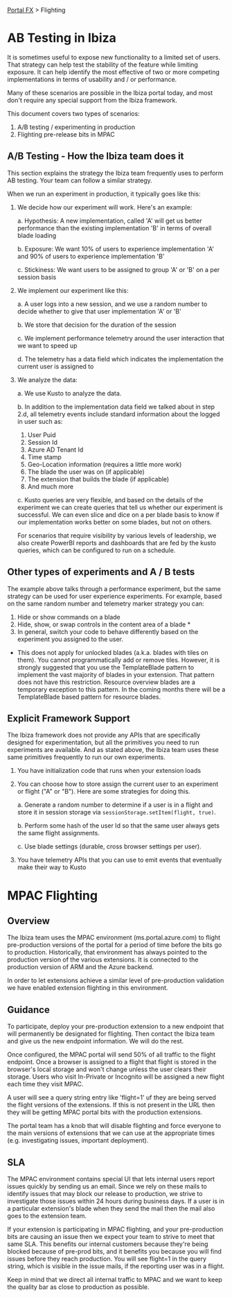<properties title="" pageTitle="MPAC Flighting" description="" authors="adamab" />

[Portal FX](/documentation/sections/portalfx) > Flighting

<a name="ab-testing-in-ibiza"></a>
# AB Testing in Ibiza

It is sometimes useful to expose new functionality to a limited set of users.  That strategy can help test the stability of the feature while limiting exposure.  It can help identify the most effective of two or more competing implementations in terms of usability and / or performance.
 
Many of these scenarios are possible in the Ibiza portal today, and most don't require any special support from the Ibiza framework.
 
This document covers two types of scenarios:
 
1. A/B testing / experimenting in production
1. Flighting pre-release bits in MPAC 
 
<a name="ab-testing-in-ibiza-a-b-testing-how-the-ibiza-team-does-it"></a>
## A/B Testing - How the Ibiza team does it

This section explains the strategy the Ibiza team frequently uses to perform AB testing.  Your team can follow a similar strategy.
 
When we run an experiment in production, it typically goes like this:
 
1. We decide how our experiment will work.  Here's an example:
   
   a. Hypothesis: A new implementation, called 'A' will get us better performance than the existing implementation 'B' in terms of overall blade loading
   
   b. Exposure: We want 10% of users to experience implementation 'A' and 90% of users to experience implementation 'B'

   c. Stickiness: We want users to be assigned to group 'A' or 'B' on a per session basis
1. We implement our experiment like this:
   
   a. A user logs into a new session, and we use a random number to decide whether to give that user implementation 'A' or 'B'

   b. We store that decision for the duration of the session

   c. We implement performance telemetry around the user interaction that we want to speed up

   d. The telemetry has a data field which indicates the implementation the current user is assigned to
1. We analyze the data:

   a. We use Kusto to analyze the data.  
   
   b. In addition to the implementation data field we talked about in step 2.d, all telemetry events include standard information about the logged in user such as:
      1. User Puid
      1. Session Id
      1. Azure AD Tenant Id
      1. Time stamp
      1. Geo-Location information (requires a little more work)
      1. The blade the user was on (if applicable)
      1. The extension that builds the blade (if applicable)
      1. And much more
   
   c. Kusto queries are very flexible, and based on the details of the experiment we can create queries that tell us whether our experiment is successful.  We can even slice and dice on a per blade basis to know if our implementation works better on some blades, but not on others.

   For scenarios that require visibility by various levels of leadership, we also create PowerBI reports and dashboards that are fed by the kusto queries, which can be configured to run on a schedule.
 
<a name="ab-testing-in-ibiza-other-types-of-experiments-and-a-b-tests"></a>
## Other types of experiments and A / B tests

The example above talks through a performance experiment, but the same strategy can be used for user experience experiments. For example, based on the same random number and telemetry marker strategy you can:
 
1. Hide or show commands on a blade
1. Hide, show, or swap controls in the content area of a blade *
1. In general, switch your code to behave differently based on the experiment you assigned to the user.
 
* This does not apply for unlocked blades (a.k.a. blades with tiles on them).  You cannot programmatically add or remove tiles.  However, it is strongly suggested that you use the TemplateBlade pattern to implement the vast majority of blades in your extension.  That pattern does not have this restriction.  Resource overview blades are a temporary exception to this pattern.  In the coming months there will be a TemplateBlade based pattern for resource blades.
 
<a name="ab-testing-in-ibiza-explicit-framework-support"></a>
## Explicit Framework Support

The Ibiza framework does not provide any APIs that are specifically designed for experimentation, but all the primitives you need to run experiments are available. And as stated above, the Ibiza team uses these same primitives frequently to run our own experiments.
 
1. You have initialization code that runs when your extension loads
1. You can choose how to store assign the current user to an experiment or flight ("A" or "B").  Here are some strategies for doing this.

   a. Generate a random number to determine if a user is in a flight and store it in session storage via `sessionStorage.setItem(flight, true)`.
   
   b. Perform some hash of the user Id so that the same user always gets the same flight assignments.
   
   c. Use blade settings (durable, cross browser settings per user).
1. You have telemetry APIs that you can use to emit events that eventually make their way to Kusto 

<a name="mpac-flighting"></a>
# MPAC Flighting

<a name="mpac-flighting-overview"></a>
## Overview

The Ibiza team uses the MPAC environment (ms.portal.azure.com) to flight pre-production versions of the portal for a period of time before the bits go to production.  Historically, that environment has always pointed to the production version of the various extensions.  It is connected to the production version of ARM and the Azure backend.

In order to let extensions achieve a similar level of pre-production validation we have enabled extension flighting in this environment.  

<a name="mpac-flighting-guidance"></a>
## Guidance

To participate, deploy your pre-production extension to a new endpoint that will permanently be designated for flighting. Then contact the Ibiza team and give us the new endpoint information.  We will do the rest.

Once configured, the MPAC portal will send 50% of all traffic to the flight endpoint.  Once a browser is assigned to a flight that flight is stored in the browser's local storage and won't change unless the user clears their storage.  Users who visit In-Private or Incognito will be assigned a new flight each time they visit MPAC.

A user will see a query string entry like 'flight=1' uf they are being served the flight versions of the extensions.  If this is not present in the URL then they will be getting MPAC portal bits with the production extensions.

The portal team has a knob that will disable flighting and force everyone to the main versions of extensions that we can use at the appropriate times (e.g. investigating issues, important deployment).

<a name="mpac-flighting-sla"></a>
## SLA

The MPAC environment contains special UI that lets internal users report issues quickly by sending us an email.  Since we rely on these mails to identify issues that may block our release to production, we strive to investigate those issues within 24 hours during business days.  If a user is in a particular extension's blade when they send the mail then the mail also goes to the extension team.

If your extension is participating in MPAC flighting, and your pre-production bits are causing an issue then we expect your team to strive to meet that same SLA. This benefits our internal customers because they're being blocked because of pre-prod bits, and it benefits you because you will find issues before they reach production.  You will see flight=1 in the query string, which is visible in the issue mails, if the reporting user was in a flight.

Keep in mind that we direct all internal traffic to MPAC and we want to keep the quality bar as close to production as possible.
